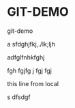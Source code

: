 # GIT-DEMO
git-demo


a
sfdghjfkj,./lk;ljh



adfglfnhkfghj

fgh
fgjfg
j
fgj
fgj



this line from local

s
dfsdgf
